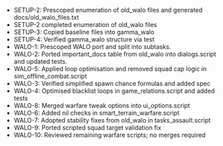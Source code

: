 
- SETUP-2: Prescoped enumeration of old_walo files and generated docs/old_walo_files.txt
- SETUP-2 completed enumeration of old_walo files
- SETUP-3: Copied baseline files into gamma_walo
- SETUP-4: Verified gamma_walo structure via test
- WALO-1: Prescoped WALO port and split into subtasks.
- WALO-2: Ported important_docs table from old_walo into dialogs.script and updated tests.
- WALO-5: Applied loop optimisation and removed squad cap logic in sim_offline_combat.script
- WALO-3: Verified simplified spawn chance formulas and added spec
- WALO-4: Optimised blacklist loops in game_relations.script and added tests
- WALO-8: Merged warfare tweak options into ui_options.script
- WALO-6: Added nil checks in smart_terrain_warfare.script
- WALO-7: Adopted stability fixes from old_walo in tasks_assault.script
- WALO-9: Ported scripted squad target validation fix
- WALO-10: Reviewed remaining warfare scripts; no merges required
